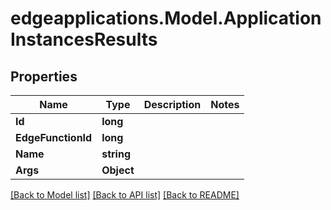 # edgeapplications.Model.ApplicationInstancesResults

## Properties

Name | Type | Description | Notes
------------ | ------------- | ------------- | -------------
**Id** | **long** |  | 
**EdgeFunctionId** | **long** |  | 
**Name** | **string** |  | 
**Args** | **Object** |  | 

[[Back to Model list]](../../README.md#documentation-for-models) [[Back to API list]](../../README.md#documentation-for-api-endpoints) [[Back to README]](../../README.md)

